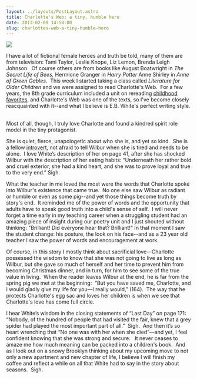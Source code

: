 ```yaml
---
layout: ../layouts/PostLayout.astro
title: Charlotte's Web: a tiny, humble hero
date: 2013-02-09 14:58:00
slug: charlottes-web-a-tiny-humble-hero
---
```


  

[![](http://www.pagepulp.com/wp-content/charlottesweb.jpg)](http://www.pagepulp.com/wp-content/charlottesweb.jpg)

I have a lot of fictional female heroes and truth be told, many of them are from television: Tami Taylor, Leslie Knope, Liz Lemon, Brenda Leigh Johnson.  Of course others are from books like August Boatwright in _The Secret Life of Bees,_ Hermione Granger in _Harry Potter_ Anne Shirley in _Anne of Green Gables_.  This week I started taking a class called _Literature for Older Children_ and we were assigned to read Charlotte's Web.  For a few years, the 8th grade curriculum included a unit on rereading [childhood favorites](http://akindoflibrary.blogspot.com/search/label/childhood%20favorites), and Charlotte's Web was one of the texts, so I've become closely reacquainted with it--and what I believe is E.B. White's perfect writing style.  

  

Most of all, though, I truly love Charlotte and found a kindred spirit role model in the tiny protagonist.  
  
She is quiet, fierce, unapologetic about who she is, and yet so kind.  She is a fellow [introvert](http://akindoflibrary.blogspot.com/2013/01/introversion-not-bad-word-or.html), not afraid to tell Wilbur when she is tired and needs to be alone.  I love White’s description of her on page 41, after she has shocked Wilbur with the description of her eating habits: “Underneath her rather bold and cruel exterior, she had a kind heart, and she was to prove loyal and true to the very end.” Sigh.  

  
  

What the teacher in me loved the most were the words that Charlotte spoke into Wilbur's existence that came true.  No one else saw Wilbur as radiant or humble or even as some pig--and yet those things become truth by story's end.  It reminded me of the power of words and the opportunity that adults have to speak good truth into a child's sense of self.  I will never forget a time early in my teaching career when a struggling student had an amazing piece of insight during our poetry unit and I just shouted without thinking: "Brilliant! Did everyone hear that? Brilliant!" In that moment I saw the student change: his posture, the look on his face--and as a 23 year old teacher I saw the power of words and encouragement at work.  
  

Of course, in this story I mostly think about sacrificial love—Charlotte possessed the wisdom to know that she was not going to live as long as Wilbur, but she gave so much of herself and her time to prevent him from becoming Christmas dinner, and in turn, for him to see some of the true value in living.  When the reader leaves Wilbur at the end, he is far from the spring pig we met at the beginning:  “But you have saved me, Charlotte, and I would gladly give my life for you—I really would,” (164).  The way that he protects Charlotte's egg sac and loves her children is when we see that Charlotte's love has come full circle.  

  

I hear White’s wisdom in the closing statements of “Last Day” on page 171: “Nobody, of the hundred of people that had visited the fair, knew that a grey spider had played the most important part of all.”  Sigh.  And then it’s so heart wrenching that “No one was with her when she died”—and yet, I feel confident knowing that she was strong and secure.   It never ceases to amaze me how much meaning can be packed into a children's book.  And as I look out on a snowy Brooklyn thinking about my upcoming move to not only a new apartment and new chapter of life, I believe I will finish my coffee and reflect a while on all that White had to say in the story about seasons.  Sigh.